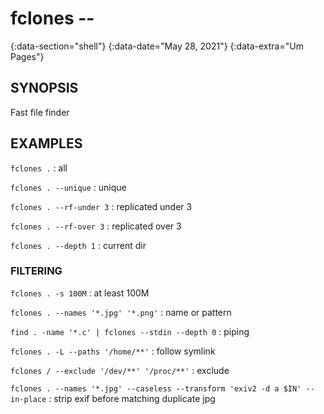 # fclones --
{:data-section="shell"}
{:data-date="May 28, 2021"}
{:data-extra="Um Pages"}

## SYNOPSIS
Fast file finder

## EXAMPLES

`fclones .`
: all

`fclones . --unique`
: unique

`fclones . --rf-under 3`
: replicated under 3

`fclones . --rf-over 3`
: replicated over 3

`fclones . --depth 1`
: current dir


### FILTERING

`fclones . -s 100M`
: at least 100M

`fclones . --names '*.jpg' '*.png'`
: name or pattern

`find . -name '*.c' | fclones --stdin --depth 0`
: piping

`fclones . -L --paths '/home/**'`
: follow symlink

`fclones / --exclude '/dev/**' '/proc/**'`
: exclude

`fclones . --names '*.jpg' --caseless --transform 'exiv2 -d a $IN' --in-place`
: strip exif before matching duplicate jpg
